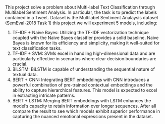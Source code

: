 This project solve a problem about Multi-label Text Classification through Multilabel Sentiment Analysis. In particular, the task is to predict the labels contained in a Tweet.
Dataset is the Multilabel Sentiment Analaysis dataset (SemEval-2018 Task 1)
this project we will experiment 5 models, including:
1. TF-IDF + Naive Bayes: Utilizing the TF-IDF vectorization technique coupled with the Naive Bayes classifier provides a solid baseline. Naive Bayes is known for its efficiency and simplicity, making it well-suited for text classification tasks.
2. TF-IDF + SVM: SVMs excel in handling high-dimensional data and are particularly effective in scenarios where clear decision boundaries are crucial.
3. BiLSTM: BiLSTM is capable of understanding the sequential nature of textual data.
4. BERT + CNN: Integrating BERT embeddings with CNN introduces a powerful combination of pre-trained contextual embeddings and the ability to capture hierarchical features. This model is expected to excel in extracting intricate patterns.
5. BERT + LSTM: Merging BERT embeddings with LSTM enhances the model’s capacity to retain information over longer sequences.
After all compare the result to see which models exhibit superior performance in capturing the nuanced emotional expressions present in the dataset.
